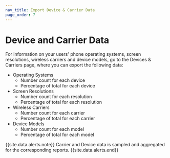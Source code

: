 ```yaml
---
nav_title: Export Device & Carrier Data
page_order: 7
---
```


# Device and Carrier Data

For information on your users' phone operating systems, screen resolutions, wireless carriers and device models, go to the Devices & Carriers page, where you can export the following data:

- Operating Systems
    - Number count for each device
    - Percentage of total for each device
- Screen Resolutions
    - Number count for each resolution
    - Percentage of total for each resolution
- Wireless Carriers
    - Number count for each carrier
    - Percentage of total for each carrier
- Device Models
    - Number count for each model
    - Percentage of total for each model

{{site.data.alerts.note}}
Carrier and Device data is sampled and aggregated for the corresponding reports.
{{site.data.alerts.end}}
